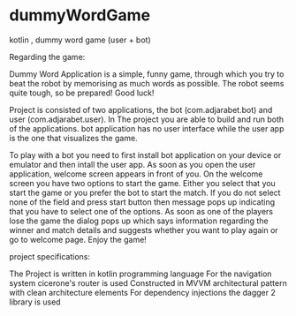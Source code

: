# dummyWordGame
kotlin , dummy word game (user + bot)

Regarding the game:

Dummy Word Application is a simple, funny game, through which you try to beat the robot by memorising as much
words as possible. The robot seems quite tough, so be prepared! Good luck!

Project is consisted of two applications, the bot (com.adjarabet.bot) and user (com.adjarabet.user).
In The project you are able to build and run both of the applications. bot application has no user interface
while the user app is the one that visualizes the game. 

To play with a bot you need to first install bot application on your device or emulator and then intall the user
app. As soon as you open the user application, welcome screen appears in front of you. On the welcome screen you
have two options to start the game. Either you select that you start the game or you prefer the bot to start the match.
If you do not select none of the field and press start button then message pops up indicating that you have to select one
of the options. As soon as one of the players lose the game the dialog pops up which says information regarding the winner
and match details and suggests whether you want to play again or go to welcome page. Enjoy the game!

project specifications:

The Project is written in kotlin programming language
For the navigation system cicerone's router is used
Constructed in MVVM architectural pattern with clean architecture elements
For dependency injections the dagger 2 library is used

